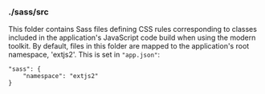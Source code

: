 ### ./sass/src

This folder contains Sass files defining CSS rules corresponding to classes
included in the application's JavaScript code build when using the modern toolkit.
By default, files in this folder are mapped to the application's root namespace, 'extjs2'.
This is set in `"app.json"`:

    "sass": {
        "namespace": "extjs2"
    }
